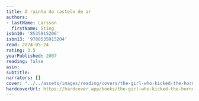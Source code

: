 ```yaml
---
title: A rainha do castelo de ar
authors:
- lastName: Larsson
  firstName: Stieg
isbn10: '8535915206'
isbn13: '9788535915204'
read: 2024-05-24
rating: 3.5
yearPublished: 2007
reading: false
asin:
subtitle:
narrators: []
cover: "../../assets/images/reading/covers/the-girl-who-kicked-the-hornets-nest-9f685be0-bfdd-4031-8b74-6a6930893290.jpeg"
hardcoverUrl: https://hardcover.app/books/the-girl-who-kicked-the-hornets-nest-9f685be0-bfdd-4031-8b74-6a6930893290/editions/30382467
---
```

